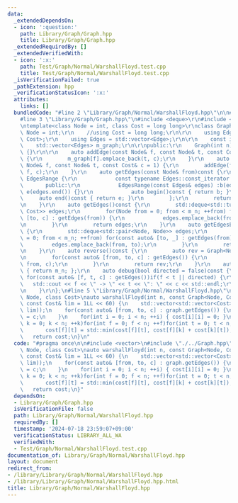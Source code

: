 ```yaml
---
data:
  _extendedDependsOn:
  - icon: ':question:'
    path: Library/Graph/Graph.hpp
    title: Library/Graph/Graph.hpp
  _extendedRequiredBy: []
  _extendedVerifiedWith:
  - icon: ':x:'
    path: Test/Graph/Normal/WarshallFloyd.test.cpp
    title: Test/Graph/Normal/WarshallFloyd.test.cpp
  _isVerificationFailed: true
  _pathExtension: hpp
  _verificationStatusIcon: ':x:'
  attributes:
    links: []
  bundledCode: "#line 2 \"Library/Graph/Normal/WarshallFloyd.hpp\"\n\n#include <vector>\n\
    #line 3 \"Library/Graph/Graph.hpp\"\n#include <deque>\r\n#include <tuple>\r\n\r\
    \ntemplate<class Node = int, class Cost = long long>\r\nclass Graph {\r\n    //using\
    \ Node = int;\r\n    //using Cost = long long;\r\n\r\n    using Edge = std::pair<Node,\
    \ Cost>;\r\n    using Edges = std::vector<Edge>;\r\n\r\n    const int m_n;\r\n\
    \    std::vector<Edges> m_graph;\r\n\r\npublic:\r\n    Graph(int n) :m_n(n), m_graph(n)\
    \ {}\r\n\r\n    auto addEdge(const Node& f, const Node& t, const Cost& c = 1)\
    \ {\r\n        m_graph[f].emplace_back(t, c);\r\n    }\r\n    auto addEdgeUndirected(const\
    \ Node& f, const Node& t, const Cost& c = 1) {\r\n        addEdge(f, t, c); addEdge(t,\
    \ f, c);\r\n    }\r\n    auto getEdges(const Node& from)const {\r\n        class\
    \ EdgesRange {\r\n            const typename Edges::const_iterator b, e;\r\n \
    \       public:\r\n            EdgesRange(const Edges& edges) :b(edges.begin()),\
    \ e(edges.end()) {}\r\n            auto begin()const { return b; }\r\n       \
    \     auto end()const { return e; }\r\n        };\r\n        return EdgesRange(m_graph[from]);\r\
    \n    }\r\n    auto getEdges()const {\r\n        std::deque<std::tuple<Node, Node,\
    \ Cost>> edges;\r\n        for(Node from = 0; from < m_n; ++from) for(const auto&\
    \ [to, c] : getEdges(from)) {\r\n            edges.emplace_back(from, to, c);\r\
    \n        }\r\n        return edges;\r\n    }\r\n    auto getEdgesExcludeCost()const\
    \ {\r\n        std::deque<std::pair<Node, Node>> edges;\r\n        for(Node from\
    \ = 0; from < m_n; ++from) for(const auto& [to, _] : getEdges(from)) {\r\n   \
    \         edges.emplace_back(from, to);\r\n        }\r\n        return edges;\r\
    \n    }\r\n    auto reverse()const {\r\n        auto rev = Graph<Node, Cost>(m_n);\r\
    \n        for(const auto& [from, to, c] : getEdges()) {\r\n            rev.addEdge(to,\
    \ from, c);\r\n        }\r\n        return rev;\r\n    }\r\n    auto size()const\
    \ { return m_n; };\r\n    auto debug(bool directed = false)const {\r\n       \
    \ for(const auto& [f, t, c] : getEdges())if(f < t || directed) {\r\n         \
    \   std::cout << f << \" -> \" << t << \": \" << c << std::endl;\r\n        }\r\
    \n    }\r\n};\n#line 5 \"Library/Graph/Normal/WarshallFloyd.hpp\"\n\ntemplate<class\
    \ Node, class Cost>\nauto warshallFloyd(int n, const Graph<Node, Cost>& graph,\
    \ const Cost& lim = 1LL << 60) {\n    std::vector<std::vector<Cost>> cost(n, std::vector<Cost>(n,\
    \ lim));\n    for(const auto& [from, to, c] : graph.getEdges()) {\n        cost[from][to]\
    \ = c;\n    }\n    for(int i = 0; i < n; ++i) { cost[i][i] = 0; }\n    for(int\
    \ k = 0; k < n; ++k)for(int f = 0; f < n; ++f)for(int t = 0; t < n; ++t) {\n \
    \       cost[f][t] = std::min(cost[f][t], cost[f][k] + cost[k][t]);\n    }\n \
    \   return cost;\n}\n"
  code: "#pragma once\n\n#include <vector>\n#include \"./../Graph.hpp\"\n\ntemplate<class\
    \ Node, class Cost>\nauto warshallFloyd(int n, const Graph<Node, Cost>& graph,\
    \ const Cost& lim = 1LL << 60) {\n    std::vector<std::vector<Cost>> cost(n, std::vector<Cost>(n,\
    \ lim));\n    for(const auto& [from, to, c] : graph.getEdges()) {\n        cost[from][to]\
    \ = c;\n    }\n    for(int i = 0; i < n; ++i) { cost[i][i] = 0; }\n    for(int\
    \ k = 0; k < n; ++k)for(int f = 0; f < n; ++f)for(int t = 0; t < n; ++t) {\n \
    \       cost[f][t] = std::min(cost[f][t], cost[f][k] + cost[k][t]);\n    }\n \
    \   return cost;\n}"
  dependsOn:
  - Library/Graph/Graph.hpp
  isVerificationFile: false
  path: Library/Graph/Normal/WarshallFloyd.hpp
  requiredBy: []
  timestamp: '2024-07-18 23:59:07+09:00'
  verificationStatus: LIBRARY_ALL_WA
  verifiedWith:
  - Test/Graph/Normal/WarshallFloyd.test.cpp
documentation_of: Library/Graph/Normal/WarshallFloyd.hpp
layout: document
redirect_from:
- /library/Library/Graph/Normal/WarshallFloyd.hpp
- /library/Library/Graph/Normal/WarshallFloyd.hpp.html
title: Library/Graph/Normal/WarshallFloyd.hpp
---
```

